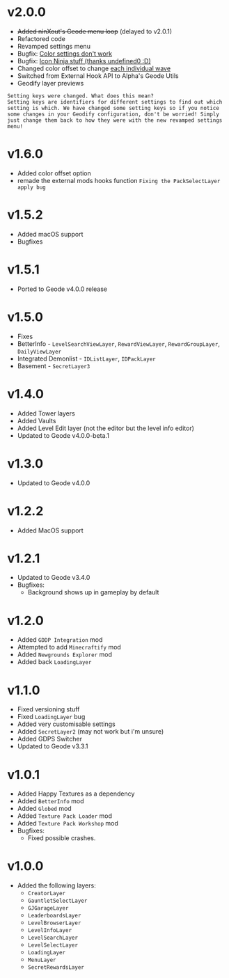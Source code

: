 # v2.0.0

- ~~Added ninXout's Geode menu loop~~ (delayed to v2.0.1)
- Refactored code
- Revamped settings menu
- Bugfix: [Color settings don't work](https://github.com/OmgRod/Geodify/issues/11)
- Bugfix: [Icon Ninja stuff (thanks undefined0 :D)](https://github.com/OmgRod/Geodify/issues/14)
- Changed color offset to change [each individual wave](https://github.com/OmgRod/Geodify/issues/13)
- Switched from External Hook API to Alpha's Geode Utils
- Geodify layer previews

```
Setting keys were changed. What does this mean?
Setting keys are identifiers for different settings to find out which setting is which. We have changed some setting keys so if you notice some changes in your Geodify configuration, don't be worried! Simply just change them back to how they were with the new revamped settings menu!
```

# v1.6.0

- Added color offset option
- remade the external mods hooks function `Fixing the PackSelectLayer apply bug`

# v1.5.2

- Added macOS support
- Bugfixes

# v1.5.1

- Ported to Geode v4.0.0 release

# v1.5.0

- Fixes
- BetterInfo - `LevelSearchViewLayer`, `RewardViewLayer`, `RewardGroupLayer`, `DailyViewLayer`
- Integrated Demonlist - `IDListLayer`, `IDPackLayer`
- Basement - `SecretLayer3`

# v1.4.0

- Added Tower layers
- Added Vaults
- Added Level Edit layer (not the editor but the level info editor)
- Updated to Geode v4.0.0-beta.1

# v1.3.0

- Updated to Geode v4.0.0

# v1.2.2

- Added MacOS support

# v1.2.1

- Updated to Geode v3.4.0
- Bugfixes:
    - Background shows up in gameplay by default

# v1.2.0

- Added `GDDP Integration` mod
- Attempted to add `Minecraftify` mod
- Added `Newgrounds Explorer` mod
- Added back `LoadingLayer`

# v1.1.0

- Fixed versioning stuff
- Fixed `LoadingLayer` bug
- Added very customisable settings
- Added `SecretLayer2` (may not work but i'm unsure)
- Added GDPS Switcher
- Updated to Geode v3.3.1

# v1.0.1

- Added Happy Textures as a dependency
- Added `BetterInfo` mod
- Added `Globed` mod
- Added `Texture Pack Loader` mod
- Added `Texture Pack Workshop` mod
- Bugfixes:
    - Fixed possible crashes.

# v1.0.0

- Added the following layers:
    - `CreatorLayer`
    - `GauntletSelectLayer`
    - `GJGarageLayer`
    - `LeaderboardsLayer`
    - `LevelBrowserLayer`
    - `LevelInfoLayer`
    - `LevelSearchLayer`
    - `LevelSelectLayer`
    - `LoadingLayer`
    - `MenuLayer`
    - `SecretRewardsLayer`